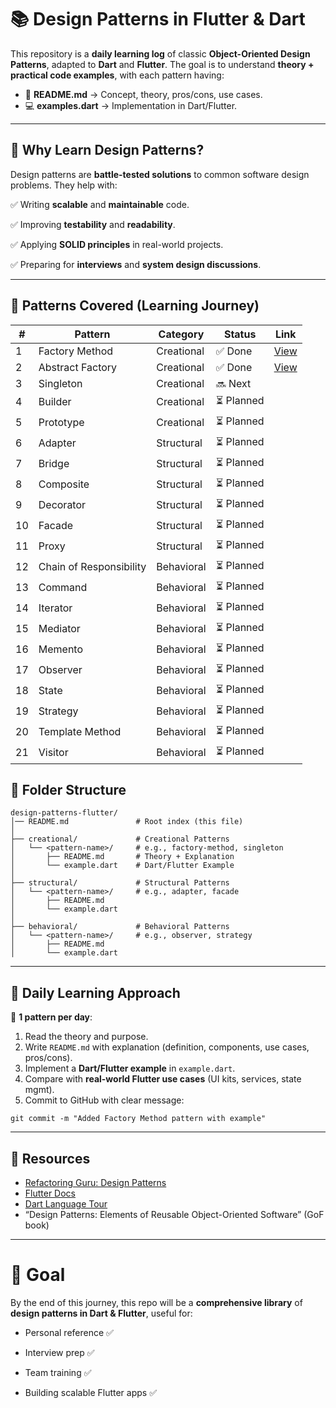 # 📚 Design Patterns in Flutter & Dart

This repository is a **daily learning log** of classic **Object-Oriented Design Patterns**, adapted to **Dart** and **Flutter**.
The goal is to understand **theory + practical code examples**, with each pattern having:

* 📖 **README.md** → Concept, theory, pros/cons, use cases.
* 💻 **examples.dart** → Implementation in Dart/Flutter.

---

## 🔹 Why Learn Design Patterns?

Design patterns are **battle-tested solutions** to common software design problems.
They help with:

✅ Writing **scalable** and **maintainable** code.

✅ Improving **testability** and **readability**.

✅ Applying **SOLID principles** in real-world projects.

✅ Preparing for **interviews** and **system design discussions**.

---

## 🔹 Patterns Covered (Learning Journey)

| #  | Pattern                 | Category   | Status    | Link                              |
| -- | ----------------------- | ---------- | --------- | --------------------------------- |
| 1  | Factory Method          | Creational | ✅ Done    | [View](./CreationalPatterns/Factory/)          |
| 2  | Abstract Factory        | Creational | ✅ Done    | [View](./CreationalPatterns/AbstractFactory/)        |
| 3  | Singleton               | Creational | 🔜 Next   | |
| 4  | Builder                 | Creational | ⏳ Planned | |
| 5  | Prototype               | Creational | ⏳ Planned | |
| 6  | Adapter                 | Structural | ⏳ Planned | |
| 7  | Bridge                  | Structural | ⏳ Planned | |
| 8  | Composite               | Structural | ⏳ Planned | |
| 9  | Decorator               | Structural | ⏳ Planned | |
| 10 | Facade                  | Structural | ⏳ Planned | |
| 11 | Proxy                   | Structural | ⏳ Planned | |
| 12 | Chain of Responsibility | Behavioral | ⏳ Planned | |
| 13 | Command                 | Behavioral | ⏳ Planned | |
| 14 | Iterator                | Behavioral | ⏳ Planned | |
| 15 | Mediator                | Behavioral | ⏳ Planned | |
| 16 | Memento                 | Behavioral | ⏳ Planned | |
| 17 | Observer                | Behavioral | ⏳ Planned | |
| 18 | State                   | Behavioral | ⏳ Planned | |
| 19 | Strategy                | Behavioral | ⏳ Planned | |
| 20 | Template Method         | Behavioral | ⏳ Planned | |
| 21 | Visitor                 | Behavioral | ⏳ Planned | |


## 📂 Folder Structure

```
design-patterns-flutter/
│── README.md               # Root index (this file)
│
├── creational/             # Creational Patterns
│   └── <pattern-name>/     # e.g., factory-method, singleton
│       ├── README.md       # Theory + Explanation
│       └── example.dart    # Dart/Flutter Example
│
├── structural/             # Structural Patterns
│   └── <pattern-name>/     # e.g., adapter, facade
│       ├── README.md
│       └── example.dart
│
├── behavioral/             # Behavioral Patterns
│   └── <pattern-name>/     # e.g., observer, strategy
│       ├── README.md
│       └── example.dart

```

---

## 🔹 Daily Learning Approach

📅 **1 pattern per day**:

1. Read the theory and purpose.
2. Write `README.md` with explanation (definition, components, use cases, pros/cons).
3. Implement a **Dart/Flutter example** in `example.dart`.
4. Compare with **real-world Flutter use cases** (UI kits, services, state mgmt).
5. Commit to GitHub with clear message:

```
git commit -m "Added Factory Method pattern with example"
```

---

## 🔹 Resources

* [Refactoring Guru: Design Patterns](https://refactoring.guru/design-patterns)
* [Flutter Docs](https://docs.flutter.dev)
* [Dart Language Tour](https://dart.dev/guides/language)
* “Design Patterns: Elements of Reusable Object-Oriented Software” (GoF book)

---

# 🚀 Goal

By the end of this journey, this repo will be a **comprehensive library** of **design patterns in Dart & Flutter**, useful for:

* Personal reference ✅

* Interview prep ✅

* Team training ✅

* Building scalable Flutter apps ✅
